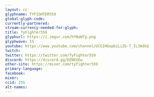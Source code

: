 ```yaml
---
layout: cc
glyphname: TYFIGHTER559
global-glyph-code: 
currently-partnered: 
stream-currency-needed-for-glyph: 
title: TyFighter559
glyphurl: https://i.imgur.com/hYNaWTg.png
glyphwave: 15
youtube: https://www.youtube.com/channel/UCGIHGopbiLiZG-T_IL3AdkQ
twitch: 
twitter: https://twitter.com/TyFighter559
discord: https://discord.gg/EENEUEw
other-site: https://mixer.com/tyfighter559
primary-language: 
facebook: 
mixer: 
ccid: 255
alt-names: 
---
```



